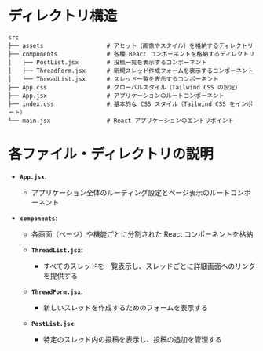 # ディレクトリ構造

```
src
├── assets                  # アセット（画像やスタイル）を格納するディレクトリ
├── components              # 各種 React コンポーネントを格納するディレクトリ
│   ├── PostList.jsx        # 投稿一覧を表示するコンポーネント
│   ├── ThreadForm.jsx      # 新規スレッド作成フォームを表示するコンポーネント
│   └── ThreadList.jsx      # スレッド一覧を表示するコンポーネント
├── App.css                 # グローバルスタイル（Tailwind CSS の設定）
├── App.jsx                 # アプリケーションのルートコンポーネント
├── index.css               # 基本的な CSS スタイル（Tailwind CSS をインポート）
└── main.jsx                # React アプリケーションのエントリポイント
```


# 各ファイル・ディレクトリの説明

- **`App.jsx`**:
  - アプリケーション全体のルーティング設定とページ表示のルートコンポーネント

- **`components`**:
  - 各画面（ページ）や機能ごとに分割された React コンポーネントを格納
  
  - **`ThreadList.jsx`**:
    - すべてのスレッドを一覧表示し、スレッドごとに詳細画面へのリンクを提供する

  - **`ThreadForm.jsx`**:
    - 新しいスレッドを作成するためのフォームを表示する

  - **`PostList.jsx`**:
    - 特定のスレッド内の投稿を表示し、投稿の追加を管理する
  

